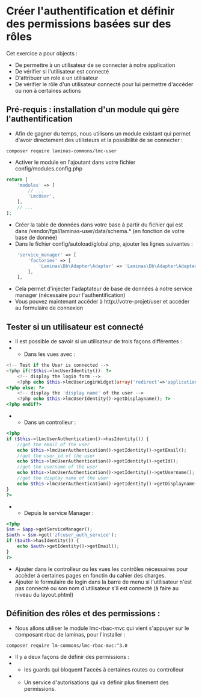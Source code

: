 # Créer l'authentification et définir des permissions basées sur des rôles

Cet exercice a pour objects :
* De permettre à un utilisateur de se connecter à notre application
* De vérifier si l'utilisateur est connecté
* D'attribuer un role a un utilisateur
* De vérifier le rôle d'un utilisateur connecté pour lui permettre d'accéder ou non à certaines actions

## Pré-requis : installation d'un module qui gère l'authentification

* Afin de gagner du temps, nous utilisons un module existant qui permet d'avoir directement des utilisteurs et la possibilité de se connecter :
```
composer require laminas-commons/lmc-user
```
* Activer le module en l'ajoutant dans votre fichier config/modules.config.php
``` php
return [
    'modules' => [
        // ...
        'LmcUser',
    ],
    // ...
];
``` 
* Créer la table de données dans votre base à partir du fichier qui est dans /vendor/fgsl/laminas-user/data/schema.* (en fonction de votre base de donnée)
* Dans le fichier config/autoload/global.php, ajouter les lignes suivantes :
``` php
    'service_manager' => [
        'factories' => [
            'Laminas\Db\Adapter\Adapter' => 'Laminas\Db\Adapter\AdapterServiceFactory',
        ],
    ],
``` 
* Cela permet d'injecter l'adaptateur de base de données à notre service manager (nécessaire pour l'authentification)
* Vous pouvez maintenant accéder à http://votre-projet/user et accéder au formulaire de connexion

## Tester si un utilisateur est connecté
* Il est possible de savoir si un utilisateur de trois façons différentes :
* * Dans les vues avec :
``` php
<!-- Test if the User is connected -->
<?php if(!$this->lmcUserIdentity()): ?>
    <!-- display the login form -->
    <?php echo $this->lmcUserLoginWidget(array('redirect'=>'application')); ?>
<?php else: ?>
    <!-- display the 'display name' of the user -->
    <?php echo $this->lmcUserIdentity()->getDisplayname(); ?>
<?php endif?>
```
* * Dans un controlleur :
``` php
<?php
if ($this->lLmcUserAuthentication()->hasIdentity()) {
    //get the email of the user
    echo $this->lmcUserAuthentication()->getIdentity()->getEmail();
    //get the user_id of the user
    echo $this->lmcUserAuthentication()->getIdentity()->getId();
    //get the username of the user
    echo $this->lmcUserAuthentication()->getIdentity()->getUsername();
    //get the display name of the user
    echo $this->lmcUserAuthentication()->getIdentity()->getDisplayname();
}
?>
```
* * Depuis le service Manager :
``` php
<?php
$sm = $app->getServiceManager();
$auth = $sm->get('zfcuser_auth_service');
if ($auth->hasIdentity()) {
    echo $auth->getIdentity()->getEmail();
}
?>
```
* Ajouter dans le controlleur ou les vues les contrôles nécessaires pour accèder à certaines pages en fonctin du cahier des charges.
* Ajouter le formulaire de login dans la barre de menu si l'utilisateur n'est pas connecté ou son nom d'utilisateur s'il est connecté (à faire au niveau du layout.phtml)


## Définition des rôles et des permissions :
* Nous allons utiliser le module lmc-rbac-mvc qui vient s'appuyer sur le composant rbac de laminas, pour l'installer :
``` 
composer require lm-commons/lmc-rbac-mvc:^3.0
```
* Il y a deux façons de définir des permissions :
* * les guards qui bloquent l'accès à certaines routes ou controlleur
* * Un service d'autorisations qui va définir plus finement des permissions.

